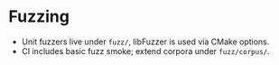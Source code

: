 # Fuzzing
- Unit fuzzers live under `fuzz/`, libFuzzer is used via CMake options.
- CI includes basic fuzz smoke; extend corpora under `fuzz/corpus/`.

